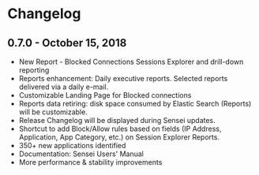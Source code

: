 # Changelog

## 0.7.0 - October 15, 2018

* New Report - Blocked Connections Sessions Explorer and drill-down reporting
* Reports enhancement: Daily executive reports. Selected reports delivered via a daily e-mail.
* Customizable Landing Page for Blocked connections
* Reports data retiring: disk space consumed by Elastic Search \(Reports\) will be customizable.
* Release Changelog will be displayed during Sensei updates.
* Shortcut to add Block/Allow rules based on fields \(IP Address, Application, App Category, etc.\) on Session Explorer Reports.
* 350+ new applications identified
* Documentation: Sensei Users' Manual
* More performance & stability improvements

